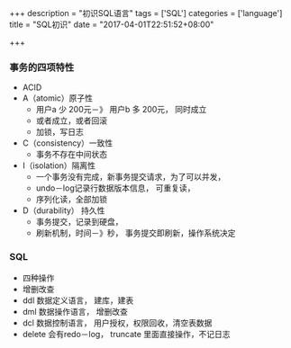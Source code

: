 +++
description = "初识SQL语言"
tags = ['SQL']
categories = ['language']
title = "SQL初识"
date = "2017-04-01T22:51:52+08:00"

+++

### 事务的四项特性

- ACID
- A（atomic）原子性
	- 用户a 少 200元－》 用户b 多 200元， 同时成立
	- 或者成立，或者回滚
	- 加锁，写日志	
- C（consistency）一致性
	- 事务不存在中间状态 
- I（isolation）隔离性
	- 一个事务没有完成，新事务提交请求，为了可以并发， 
	- undo－log记录行数据版本信息， 可重复读，
	- 序列化读，全部加锁
- D（durability） 持久性
	- 事务提交，记录到硬盘，
	- 刷新机制，时间－》秒， 事务提交即刷新，操作系统决定  

	
	

### SQL 
- 四种操作
- 增删改查
- ddl 数据定义语言，  建库，建表
- dml 数据操作语言，  增删改查
- dcl 数据控制语言，  用户授权，权限回收，清空表数据
- delete 会有redo－log， truncate 里面直接操作，不记日志


